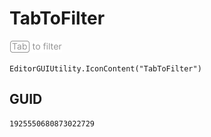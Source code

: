 # TabToFilter
![](/img/TabToFilter.png)

``` CSharp
EditorGUIUtility.IconContent("TabToFilter")
```
## GUID
```
1925550680873022729
```

